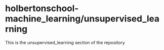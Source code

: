 # holbertonschool-machine_learning/unsupervised_learning
This is the unsupervised_learning section of the repository